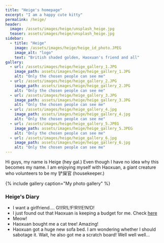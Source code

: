 ```yaml
---
title: "Heige's homepage"
excerpt: "I am a happy cute kitty"
permalink: /heige/
header:
  image: /assets/images/heige/unsplash_heige.jpg
  teaser: assets/images/heige/unsplash_heige.jpg
sidebar:
  - title: "Heige"
    image: /assets/images/heige/heige_id_photo.JPEG
    image_alt: "logo"
    text: "British shaded golden, Haoxuan's friend and all"
gallery:
  - url: /assets/images/heige/heige_gallery_1.JPG
    image_path: assets/images/heige/heige_gallery_1.JPG
    alt: "Only the chosen people can see me"
  - url: /assets/images/heige/heige_gallery_2.JPG
    image_path: assets/images/heige/heige_gallery_2.JPG
    alt: "Only the chosen people can see me"
  - url: /assets/images/heige/heige_gallery_3.JPG
    image_path: assets/images/heige/heige_gallery_3.JPG
    alt: "Only the chosen people can see me"
  - url: /assets/images/heige/heige_gallery_4.jpg
    image_path: assets/images/heige/heige_gallery_4.jpg
    alt: "Only the chosen people can see me"
  - url: /assets/images/heige/heige_gallery_5.JPEG
    image_path: assets/images/heige/heige_gallery_5.JPEG
    alt: "Only the chosen people can see me"
  - url: /assets/images/heige/heige_gallery_6.jpg
    image_path: assets/images/heige/heige_gallery_6.jpg
    alt: "Only the chosen people can see me"
---
```


Hi guys, my name is Heige (hey gal.) Even though I have no idea why this becomes my name. I am enjoying myself with Haoxuan, a giant creature who volunteers to be my 铲屎官 (housekeeper.)

{% include gallery caption="My photo gallery" %}

### Heige's Diary
* I want a girlfriend.... G!I!R!L!F!R!I!E!N!D!
* I just found out that Haoxuan is keeping a budget for me. Check [here](/homepage/posts/heige/)
* Meow!
* Haoxuan bought me a cat tree! Amazing!
* Haoxuan got a huge new sofa bed. I am wondering whether I should sabotage it. Wait, he also got me a scratch board! Well well well...